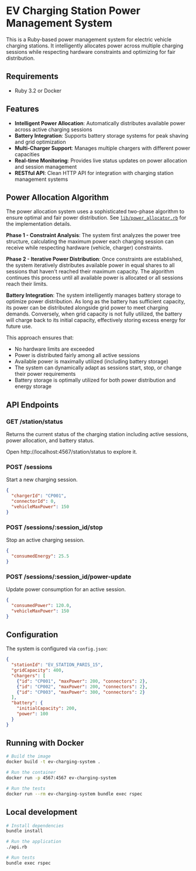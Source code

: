 # EV Charging Station Power Management System

This is a Ruby-based power management system for electric vehicle charging stations. It intelligently allocates power across multiple charging sessions while respecting hardware constraints and optimizing for fair distribution.

## Requirements

- Ruby 3.2 or Docker

## Features

- **Intelligent Power Allocation**: Automatically distributes available power across active charging sessions
- **Battery Integration**: Supports battery storage systems for peak shaving and grid optimization
- **Multi-Charger Support**: Manages multiple chargers with different power capacities
- **Real-time Monitoring**: Provides live status updates on power allocation and session management
- **RESTful API**: Clean HTTP API for integration with charging station management systems

## Power Allocation Algorithm

The power allocation system uses a sophisticated two-phase algorithm to ensure optimal and fair power distribution. See [`lib/power_allocator.rb`](lib/power_allocator.rb) for the implementation details.

**Phase 1 - Constraint Analysis**: The system first analyzes the power tree structure, calculating the maximum power each charging session can receive while respecting hardware (vehicle, charger) constraints. 

**Phase 2 - Iterative Power Distribution**: Once constraints are established, the system iteratively distributes available power in equal shares to all sessions that haven't reached their maximum capacity. The algorithm continues this process until all available power is allocated or all sessions reach their limits. 

**Battery Integration**: The system intelligently manages battery storage to optimize power distribution. As long as the battery has sufficient capacity, its power can be distributed alongside grid power to meet charging demands. Conversely, when grid capacity is not fully utilized, the battery will charge back to its initial capacity, effectively storing excess energy for future use.

This approach ensures that:
- No hardware limits are exceeded
- Power is distributed fairly among all active sessions
- Available power is maximally utilized (including battery storage)
- The system can dynamically adapt as sessions start, stop, or change their power requirements
- Battery storage is optimally utilized for both power distribution and energy storage

## API Endpoints

### GET /station/status
Returns the current status of the charging station including active sessions, power allocation, and battery status.

Open http://localhost:4567/station/status to explore it.

### POST /sessions
Start a new charging session.
```json
{
  "chargerId": "CP001",
  "connectorId": 0,
  "vehicleMaxPower": 150
}
```

### POST /sessions/:session_id/stop
Stop an active charging session.
```json
{
  "consumedEnergy": 25.5
}
```

### POST /sessions/:session_id/power-update
Update power consumption for an active session.
```json
{
  "consumedPower": 120.0,
  "vehicleMaxPower": 150
}
```

## Configuration

The system is configured via `config.json`:

```json
{
  "stationId": "EV_STATION_PARIS_15",
  "gridCapacity": 400,
  "chargers": [
    {"id": "CP001", "maxPower": 200, "connectors": 2}, 
    {"id": "CP002", "maxPower": 200, "connectors": 2},
    {"id": "CP003", "maxPower": 300, "connectors": 2}
  ],
  "battery": {
    "initialCapacity": 200,
    "power": 100
  }
}
```

## Running with Docker

```bash
# Build the image
docker build -t ev-charging-system .

# Run the container
docker run -p 4567:4567 ev-charging-system

# Run the tests
docker run --rm ev-charging-system bundle exec rspec
```

## Local development

```bash
# Install dependencies
bundle install

# Run the application
./api.rb

# Run tests
bundle exec rspec
```
